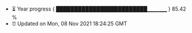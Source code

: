 - ⏳ Year progress { █████████████████████████▁▁▁▁▁ } 85.42 %
- ⏰ Updated on Mon, 08 Nov 2021 18:24:25 GMT

